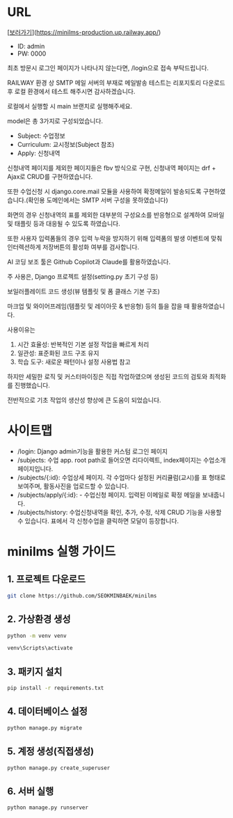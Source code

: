 # URL
[[보러가기](minilms-production.up.railway.app)](https://minilms-production.up.railway.app/)

- ID: admin
- PW: 0000

최초 방문시 로그인 페이지가 나타나지 않는다면, /login으로 접속 부탁드립니다.

RAILWAY 환경 상 SMTP 메일 서버의 부재로 메일발송 테스트는 리포지토리 다운로드 후 로컬 환경에서 테스트 해주시면 감사하겠습니다.

로컬에서 실행할 시 main 브랜치로 실행해주세요.

model은 총 3가지로 구성되었습니다.

- Subject: 수업정보
- Curriculum: 교시정보(Subject 참조)
- Apply: 신청내역

신청내역 페이지를 제외한 페이지들은 fbv 방식으로 구현, 신청내역 페이지는 drf + Ajax로 CRUD를 구현하였습니다.

또한 수업신청 시 django.core.mail 모듈을 사용하여 확정메일이 발송되도록 구현하였습니다.(확인용 도메인에서는 SMTP 서버 구성을 못하였습니다)

화면의 경우 신청내역의 표를 제외한 대부분의 구성요소를 반응형으로 설계하여 모바일 및 태플릿 등과 대응될 수 있도록 하였습니다.

또한 사용자 입력폼들의 경우 입력 누락을 방지하기 위해 입력폼의 발생 이벤트에 맞춰 인터렉션하게 저장버튼의 활성화 여부를 검사합니다.

AI 코딩 보조 툴은 Github Copilot과 Claude를 활용하였습니다.

주 사용은, Django 프로젝트 설정(setting.py 초기 구성 등)

보일러플레이트 코드 생성(뷰 템플릿 및 폼 클래스 기본 구조)

마크업 및 와이어프레임(템플릿 및 레이아웃 & 반응형) 등의 틀을 잡을 때 활용하였습니다.

사용이유는

1. 시간 효율성: 반복적인 기본 설정 작업을 빠르게 처리
2. 일관성: 표준화된 코드 구조 유지
3. 학습 도구: 새로운 패턴이나 설정 사용법 참고

하지만 세밀한 로직 및 커스터마이징은 직접 작업하였으며 생성된 코드의 검토와 최적화를 진행했습니다.

전반적으로 기초 작업의 생산성 향상에 큰 도움이 되었습니다.

# 사이트맵

- /login: Django admin기능을 활용한 커스텀 로그인 페이지
- /subjects: 수업 app. root path로 들어오면 리다이렉트, index페이지는 수업소개 페이지입니다.
- /subjects/{:id}: 수업상세 페이지. 각 수업마다 설정된 커리큘럼(교시)를 표 형태로 보여주며, 활동사진을 업로드할 수 있습니다.
- /subjects/apply/{:id}: - 수업신청 페이지. 입력된 이메일로 확정 메일을 보내줍니다.
- /subjects/history: 수업신청내역을 확인, 추가, 수정, 삭제 CRUD 기능을 사용할 수 있습니다. 표에서 각 신청수업을 클릭하면 모달이 등장합니다.

# minilms 실행 가이드

## 1. 프로젝트 다운로드
```bash
git clone https://github.com/SEOKMINBAEK/minilms
```

## 2. 가상환경 생성
```bash
python -m venv venv

venv\Scripts\activate
```

## 3. 패키지 설치
```bash
pip install -r requirements.txt
```

## 4. 데이터베이스 설정
```bash
python manage.py migrate
```

## 5. 계정 생성(직접생성)
```bash
python manage.py create_superuser
```

## 6. 서버 실행
```bash
python manage.py runserver
```
